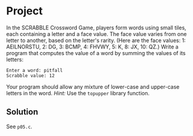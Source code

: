 # Project

In the SCRABBLE Crossword Game, players form words using small tiles, each
containing a letter and a face value. The face value varies from one letter to
another, based on the letter's rarity. (Here are the face values: 1:
AEILNORSTU, 2: DG, 3: BCMP, 4: FHVWY, 5: K, 8: JX, 10: QZ.) Write a program
that computes the value of a word by summing the values of its letters:

```
Enter a word: pitfall
Scrabble value: 12
```

Your program should allow any mixture of lower-case and upper-case letters in
the word. *Hint:* Use the `topupper` library function.

## Solution

See `p05.c`.
